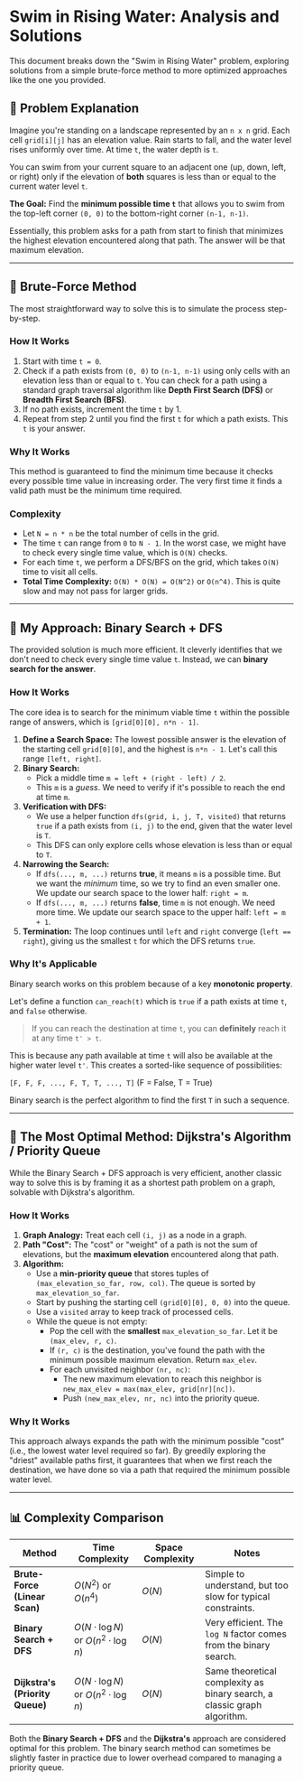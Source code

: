 # Swim in Rising Water: Analysis and Solutions

This document breaks down the "Swim in Rising Water" problem, exploring solutions from a simple brute-force method to more optimized approaches like the one you provided.

## 🧐 Problem Explanation

Imagine you're standing on a landscape represented by an `n x n` grid. Each cell `grid[i][j]` has an elevation value. Rain starts to fall, and the water level rises uniformly over time. At time `t`, the water depth is `t`.

You can swim from your current square to an adjacent one (up, down, left, or right) only if the elevation of **both** squares is less than or equal to the current water level `t`.

**The Goal:** Find the **minimum possible time `t`** that allows you to swim from the top-left corner `(0, 0)` to the bottom-right corner `(n-1, n-1)`.

Essentially, this problem asks for a path from start to finish that minimizes the highest elevation encountered along that path. The answer will be that maximum elevation.



---

## 🐢 Brute-Force Method

The most straightforward way to solve this is to simulate the process step-by-step.

### How It Works

1. Start with time `t = 0`.
2. Check if a path exists from `(0, 0)` to `(n-1, n-1)` using only cells with an elevation less than or equal to `t`. You can check for a path using a standard graph traversal algorithm like **Depth First Search (DFS)** or **Breadth First Search (BFS)**.
3. If no path exists, increment the time `t` by 1.
4. Repeat from step 2 until you find the first `t` for which a path exists. This `t` is your answer.

### Why It Works

This method is guaranteed to find the minimum time because it checks every possible time value in increasing order. The very first time it finds a valid path must be the minimum time required.

### Complexity

- Let `N = n * n` be the total number of cells in the grid.
- The time `t` can range from `0` to `N - 1`. In the worst case, we might have to check every single time value, which is `O(N)` checks.
- For each time `t`, we perform a DFS/BFS on the grid, which takes `O(N)` time to visit all cells.
- **Total Time Complexity:** `O(N) * O(N) = O(N^2)` or `O(n^4)`. This is quite slow and may not pass for larger grids.

---

## 🧠 My Approach: Binary Search + DFS

The provided solution is much more efficient. It cleverly identifies that we don't need to check every single time value `t`. Instead, we can **binary search for the answer**.

### How It Works

The core idea is to search for the minimum viable time `t` within the possible range of answers, which is `[grid[0][0], n*n - 1]`.

1. **Define a Search Space:** The lowest possible answer is the elevation of the starting cell `grid[0][0]`, and the highest is `n*n - 1`. Let's call this range `[left, right]`.
2. **Binary Search:**
    * Pick a middle time `m = left + (right - left) / 2`.
    * This `m` is a *guess*. We need to verify if it's possible to reach the end at time `m`.
3. **Verification with DFS:**
    * We use a helper function `dfs(grid, i, j, T, visited)` that returns `true` if a path exists from `(i, j)` to the end, given that the water level is `T`.
    * This DFS can only explore cells whose elevation is less than or equal to `T`.
4. **Narrowing the Search:**
    * If `dfs(..., m, ...)` returns **true**, it means `m` is a possible time. But we want the *minimum* time, so we try to find an even smaller one. We update our search space to the lower half: `right = m`.
    * If `dfs(..., m, ...)` returns **false**, time `m` is not enough. We need more time. We update our search space to the upper half: `left = m + 1`.
5. **Termination:** The loop continues until `left` and `right` converge (`left == right`), giving us the smallest `t` for which the DFS returns `true`.

### Why It's Applicable

Binary search works on this problem because of a key **monotonic property**.

Let's define a function `can_reach(t)` which is `true` if a path exists at time `t`, and `false` otherwise.

> If you can reach the destination at time `t`, you can **definitely** reach it at any time `t' > t`.

This is because any path available at time `t` will also be available at the higher water level `t'`. This creates a sorted-like sequence of possibilities:

`[F, F, F, ..., F, T, T, ..., T]`
(F = False, T = True)

Binary search is the perfect algorithm to find the first `T` in such a sequence.

---

## 🚀 The Most Optimal Method: Dijkstra's Algorithm / Priority Queue

While the Binary Search + DFS approach is very efficient, another classic way to solve this is by framing it as a shortest path problem on a graph, solvable with Dijkstra's algorithm.

### How It Works

1. **Graph Analogy:** Treat each cell `(i, j)` as a node in a graph.
2. **Path "Cost":** The "cost" or "weight" of a path is not the sum of elevations, but the **maximum elevation** encountered along that path.
3. **Algorithm:**
    * Use a **min-priority queue** that stores tuples of `(max_elevation_so_far, row, col)`. The queue is sorted by `max_elevation_so_far`.
    * Start by pushing the starting cell `(grid[0][0], 0, 0)` into the queue.
    * Use a `visited` array to keep track of processed cells.
    * While the queue is not empty:
        * Pop the cell with the **smallest** `max_elevation_so_far`. Let it be `(max_elev, r, c)`.
        * If `(r, c)` is the destination, you've found the path with the minimum possible maximum elevation. Return `max_elev`.
        * For each unvisited neighbor `(nr, nc)`:
            * The new maximum elevation to reach this neighbor is `new_max_elev = max(max_elev, grid[nr][nc])`.
            * Push `(new_max_elev, nr, nc)` into the priority queue.

### Why It Works

This approach always expands the path with the minimum possible "cost" (i.e., the lowest water level required so far). By greedily exploring the "driest" available paths first, it guarantees that when we first reach the destination, we have done so via a path that required the minimum possible water level.

---

## 📊 Complexity Comparison

| Method                       | Time Complexity                  | Space Complexity | Notes                                                                   |
| ---------------------------- | -------------------------------- | ---------------- | ----------------------------------------------------------------------- |
| **Brute-Force (Linear Scan)**| $O(N^2)$ or $O(n^4)$            | $O(N)$           | Simple to understand, but too slow for typical constraints.             |
| **Binary Search + DFS** | $O(N \cdot \log N)$ or $O(n^2 \cdot \log n)$ | $O(N)$           | Very efficient. The `log N` factor comes from the binary search.          |
| **Dijkstra's (Priority Queue)**| $O(N \cdot \log N)$ or $O(n^2 \cdot \log n)$ | $O(N)$           | Same theoretical complexity as binary search, a classic graph algorithm. |

Both the **Binary Search + DFS** and the **Dijkstra's** approach are considered optimal for this problem. The binary search method can sometimes be slightly faster in practice due to lower overhead compared to managing a priority queue.
